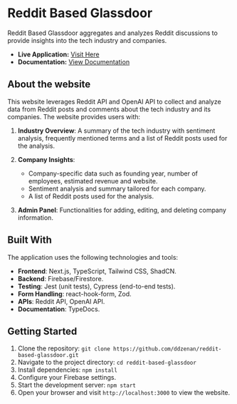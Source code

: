 # Reddit Based Glassdoor

Reddit Based Glassdoor aggregates and analyzes Reddit discussions to provide insights into the tech industry and companies.

- **Live Application:** [Visit Here](https://reddit-based-glassdoor.vercel.app/)
- **Documentation:** [View Documentation](https://reddit-based-glassdoor.vercel.app/docs)

## About the website

This website leverages Reddit API and OpenAI API to collect and analyze data from Reddit posts and comments about the tech industry and its companies. The website provides users with:

1. **Industry Overview**: A summary of the tech industry with sentiment analysis, frequently mentioned terms and a list of Reddit posts used for the analysis.

2. **Company Insights**:

   - Company-specific data such as founding year, number of employees, estimated revenue and website.
   - Sentiment analysis and summary tailored for each company.
   - A list of Reddit posts used for the analysis.

3. **Admin Panel**: Functionalities for adding, editing, and deleting company information.

## Built With

The application uses the following technologies and tools:

- **Frontend**: Next.js, TypeScript, Tailwind CSS, ShadCN.
- **Backend**: Firebase/Firestore.
- **Testing**: Jest (unit tests), Cypress (end-to-end tests).
- **Form Handling**: react-hook-form, Zod.
- **APIs**: Reddit API, OpenAI API.
- **Documentation**: TypeDocs.

## Getting Started

1.  Clone the repository:
    `git clone https://github.com/ddzenan/reddit-based-glassdoor.git`
2.  Navigate to the project directory:
    `cd reddit-based-glassdoor`
3.  Install dependencies:
    `npm install`
4.  Configure your Firebase settings.
5.  Start the development server:
    `npm start`
6.  Open your browser and visit `http://localhost:3000` to view the website.
